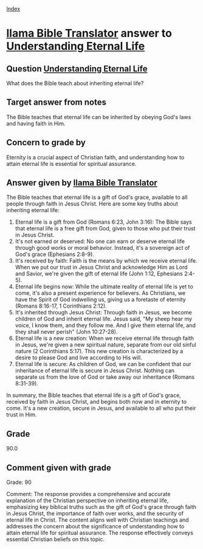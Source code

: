 
[Index](../../index.md)
# [llama Bible Translator](../../answering_models/llama_Bible_Translator.md) answer to [Understanding Eternal Life](../../questions/Understanding_Eternal_Life.md)

## Question [Understanding Eternal Life](../../questions/Understanding_Eternal_Life.md)
What does the Bible teach about inheriting eternal life?

## Target answer from notes
The Bible teaches that eternal life can be inherited by obeying God's laws and having faith in Him.

## Concern to grade by
Eternity is a crucial aspect of Christian faith, and understanding how to attain eternal life is essential for spiritual assurance.

## Answer given by [llama Bible Translator](../../answering_models/llama_Bible_Translator.md)
The Bible teaches that eternal life is a gift of God's grace, available to all people through faith in Jesus Christ. Here are some key truths about inheriting eternal life:

1. Eternal life is a gift from God (Romans 6:23, John 3:16): The Bible says that eternal life is a free gift from God, given to those who put their trust in Jesus Christ.
2. It's not earned or deserved: No one can earn or deserve eternal life through good works or moral behavior. Instead, it's a sovereign act of God's grace (Ephesians 2:8-9).
3. It's received by faith: Faith is the means by which we receive eternal life. When we put our trust in Jesus Christ and acknowledge Him as Lord and Savior, we're given the gift of eternal life (John 1:12, Ephesians 2:4-5).
4. Eternal life begins now: While the ultimate reality of eternal life is yet to come, it's also a present experience for believers. As Christians, we have the Spirit of God indwelling us, giving us a foretaste of eternity (Romans 8:16-17, 1 Corinthians 2:12).
5. It's inherited through Jesus Christ: Through faith in Jesus, we become children of God and inherit eternal life. Jesus said, "My sheep hear my voice, I know them, and they follow me. And I give them eternal life, and they shall never perish" (John 10:27-28).
6. Eternal life is a new creation: When we receive eternal life through faith in Jesus, we're given a new spiritual nature, separate from our old sinful nature (2 Corinthians 5:17). This new creation is characterized by a desire to please God and live according to His will.
7. Eternal life is secure: As children of God, we can be confident that our inheritance of eternal life is secure in Jesus Christ. Nothing can separate us from the love of God or take away our inheritance (Romans 8:31-39).

In summary, the Bible teaches that eternal life is a gift of God's grace, received by faith in Jesus Christ, and begins both now and in eternity to come. It's a new creation, secure in Jesus, and available to all who put their trust in Him.

## Grade
90.0

## Comment given with grade
Grade: 90

Comment: The response provides a comprehensive and accurate explanation of the Christian perspective on inheriting eternal life, emphasizing key biblical truths such as the gift of God's grace through faith in Jesus Christ, the importance of faith over works, and the security of eternal life in Christ. The content aligns well with Christian teachings and addresses the concern about the significance of understanding how to attain eternal life for spiritual assurance. The response effectively conveys essential Christian beliefs on this topic.
